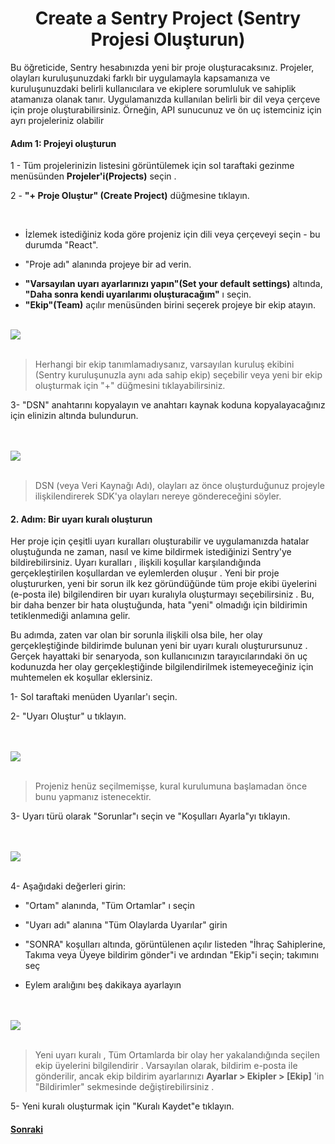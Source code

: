 <h1 align="center">Create a Sentry Project (Sentry Projesi Oluşturun)</h1>

<p>Bu öğreticide, Sentry hesabınızda yeni bir proje oluşturacaksınız. Projeler, olayları kuruluşunuzdaki farklı bir uygulamayla kapsamanıza ve kuruluşunuzdaki belirli kullanıcılara ve ekiplere sorumluluk ve sahiplik atamanıza olanak tanır. Uygulamanızda kullanılan belirli bir dil veya çerçeve için proje oluşturabilirsiniz. Örneğin, API sunucunuz ve ön uç istemciniz için ayrı projeleriniz olabilir</p>

<h4>Adım 1: Projeyi oluşturun</h4>

<p>1 - Tüm projelerinizin listesini görüntülemek için sol taraftaki gezinme menüsünden <strong>Projeler'i(Projects)</strong> seçin .</p>

<p>2 - <strong>"+ Proje Oluştur" (Create Project)</strong> düğmesine tıklayın.</p>

<br>


- <p>İzlemek istediğiniz koda göre projeniz için dili veya çerçeveyi seçin - bu durumda "React".</p>
- <p>"Proje adı" alanında projeye bir ad verin.</p>
- <strong>"Varsayılan uyarı ayarlarınızı yapın"(Set your default settings)</strong> altında, <strong>"Daha sonra kendi uyarılarımı oluşturacağım"</strong> ı seçin.
- <strong>"Ekip"(Team)</strong> açılır menüsünden birini seçerek projeye bir ekip atayın.

<br>

<img src="https://docs.sentry.io/static/14b89bd65f4eb71d2accd7a5fed04c05/2cefc/create-new-project-02.png"/>

<br>
<br>

> Herhangi bir ekip tanımlamadıysanız, varsayılan kuruluş ekibini (Sentry kuruluşunuzla aynı ada sahip ekip) seçebilir veya yeni bir ekip oluşturmak için "+" düğmesini tıklayabilirsiniz.

<p>3- "DSN" anahtarını kopyalayın ve anahtarı kaynak koduna kopyalayacağınız için elinizin altında bulundurun.</p>

<br>
<br>

<img src="https://docs.sentry.io/static/f72cab45b796b9e61843e51b8fc07abf/2cefc/create-new-project-04.png">

<br>
<br>

>DSN (veya Veri Kaynağı Adı), olayları az önce oluşturduğunuz projeyle ilişkilendirerek SDK'ya olayları nereye göndereceğini söyler.

<h4>2. Adım: Bir uyarı kuralı oluşturun</h4>

<p>Her proje için çeşitli uyarı kuralları oluşturabilir ve uygulamanızda hatalar oluştuğunda ne zaman, nasıl ve kime bildirmek istediğinizi Sentry'ye bildirebilirsiniz. Uyarı kuralları , ilişkili koşullar karşılandığında gerçekleştirilen koşullardan ve eylemlerden oluşur . Yeni bir proje oluştururken, yeni bir sorun ilk kez göründüğünde tüm proje ekibi üyelerini (e-posta ile) bilgilendiren bir uyarı kuralıyla oluşturmayı seçebilirsiniz . Bu, bir daha benzer bir hata oluştuğunda, hata "yeni" olmadığı için bildirimin tetiklenmediği anlamına gelir.</p>

<p>Bu adımda, zaten var olan bir sorunla ilişkili olsa bile, her olay gerçekleştiğinde bildirimde bulunan yeni bir uyarı kuralı oluşturursunuz . Gerçek hayattaki bir senaryoda, son kullanıcınızın tarayıcılarındaki ön uç kodunuzda her olay gerçekleştiğinde bilgilendirilmek istemeyeceğiniz için muhtemelen ek koşullar eklersiniz.</p>

<p>1- Sol taraftaki menüden Uyarılar'ı seçin.</p>
<p>2- "Uyarı Oluştur" u tıklayın.</p>
<br>
<br>
<img src="https://docs.sentry.io/static/25d9120ce233bcb305bb0087e244f191/2cefc/generate-first-error-08.png">

<br>
<br>

>Projeniz henüz seçilmemişse, kural kurulumuna başlamadan önce bunu yapmanız istenecektir.

<p>3- Uyarı türü olarak "Sorunlar"ı seçin ve "Koşulları Ayarla"yı tıklayın.</p>

<br>
<br>

<img src="https://docs.sentry.io/static/679db891db1bd54ad2ecb8ee7e476cc8/2cefc/generate-first-error-10.png">

<br>
<br>

<p>4- Aşağıdaki değerleri girin:</p>

- <p>"Ortam" alanında, "Tüm Ortamlar" ı seçin</p>
- <p>"Uyarı adı" alanına "Tüm Olaylarda Uyarılar" girin</p>
- <p>"SONRA" koşulları altında, görüntülenen açılır listeden "İhraç Sahiplerine, Takıma veya Üyeye bildirim gönder"i ve ardından "Ekip"i seçin; takımını seç</p>
- <p>Eylem aralığını beş dakikaya ayarlayın</p>

<br>
<br>

<img src="https://docs.sentry.io/static/1e05cbc67f26d1b33ef93755e3eff9b1/f0811/generate-first-error-09.png">

<br>
<br>

> Yeni uyarı kuralı , Tüm Ortamlarda bir olay her yakalandığında seçilen ekip üyelerini bilgilendirir . Varsayılan olarak, bildirim e-posta ile gönderilir, ancak ekip bildirim ayarlarınızı <strong>Ayarlar > Ekipler > [Ekip]</strong> 'in "Bildirimler" sekmesinde değiştirebilirsiniz .

<p>5- Yeni kuralı oluşturmak için "Kuralı Kaydet"e tıklayın.</p>


<a href=""><h4>Sonraki</h4></a>